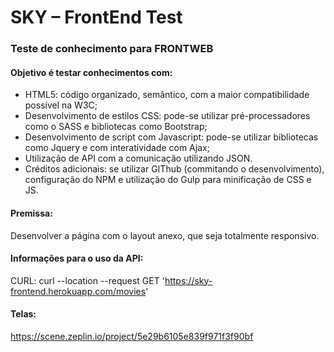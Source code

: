 # SKY – FrontEnd Test 
### Teste de conhecimento para FRONTWEB 

#### Objetivo é testar conhecimentos com: 
* HTML5: código organizado, semântico, com a maior compatibilidade possível na W3C; 
* Desenvolvimento de estilos CSS: pode-se utilizar pré-processadores como o SASS e bibliotecas como Bootstrap; 
* Desenvolvimento de script com Javascript: pode-se utilizar bibliotecas como Jquery e com interatividade com Ajax; 
* Utilização de API com a comunicação utilizando JSON. 
* Créditos adicionais: se utilizar GIThub (commitando o desenvolvimento), configuração do NPM e utilização do Gulp para minificação de CSS e JS. 

#### Premissa: 
Desenvolver a página com o layout anexo, que seja totalmente responsivo. 

#### Informações para o uso da API: 

CURL: curl --location --request GET 'https://sky-frontend.herokuapp.com/movies' 

#### Telas: 
https://scene.zeplin.io/project/5e29b6105e839f971f3f90bf 
